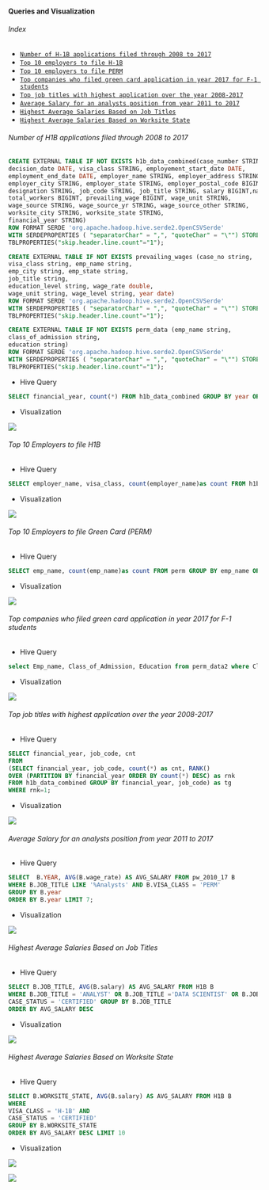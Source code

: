 #### Queries and Visualization

###### Index

- [``Number of H-1B applications filed through 2008 to 2017``](#number-of-h1b-applications-filed-through-2008-to-2017)
- [``Top 10 employers to file H-1B``](#top-10-employers-to-file-h1b)
- [``Top 10 employers to file PERM``](#top-10-employers-to-file-green-card-perm)
- [``Top companies who filed green card application in year 2017 for F-1 students``](#top-companies-who-filed-green-card-application-in-year-2017-for-f-1-students)
- [``Top job titles with highest application over the year 2008-2017``](#top-job-titles-with-highest-application-over-the-year-2008-2017)
- [``Average Salary for an analysts position from year 2011 to 2017``](#average-salary-for-an-analysts-position-from-year-2011-to-2017)
- [``Highest Average Salaries Based on Job Titles``](#highest-average-salaries-based-on-job-titles)
- [``Highest Average Salaries Based on Worksite State``](#highest-average-salaries-based-on-worksite-state)

###### Number of H1B applications filed through 2008 to 2017

```sql
CREATE EXTERNAL TABLE IF NOT EXISTS h1b_data_combined(case_number STRING, case_status STRING, case_submitted_date DATE,
decision_date DATE, visa_class STRING, employement_start_date DATE, 
employment_end_date DATE, employer_name STRING, employer_address STRING, 
employer_city STRING, employer_state STRING, employer_postal_code BIGINT, 
designation STRING, job_code STRING, job_title STRING, salary BIGINT,naics_code BIGINT, 
total_workers BIGINT, prevailing_wage BIGINT, wage_unit STRING, 
wage_source STRING, wage_source_yr STRING, wage_source_other STRING, 
worksite_city STRING, worksite_state STRING,
financial_year STRING)
ROW FORMAT SERDE 'org.apache.hadoop.hive.serde2.OpenCSVSerde' 
WITH SERDEPROPERTIES ( "separatorChar" = ",", "quoteChar" = "\"") STORED AS TEXTFILE
TBLPROPERTIES("skip.header.line.count"="1");
```

```sql
CREATE EXTERNAL TABLE IF NOT EXISTS prevailing_wages (case_no string,
visa_class string, emp_name string,
emp_city string, emp_state string,
job_title string,
education_level string, wage_rate double,
wage_unit string, wage_level string, year date)
ROW FORMAT SERDE 'org.apache.hadoop.hive.serde2.OpenCSVSerde'
WITH SERDEPROPERTIES ( "separatorChar" = ",", "quoteChar" = "\"") STORED AS TEXTFILE
TBLPROPERTIES("skip.header.line.count"="1");
```

```sql
CREATE EXTERNAL TABLE IF NOT EXISTS perm_data (emp_name string, 
class_of_admission string, 
education string) 
ROW FORMAT SERDE 'org.apache.hadoop.hive.serde2.OpenCSVSerde'
WITH SERDEPROPERTIES ( "separatorChar" = ",", "quoteChar" = "\"") STORED AS TEXTFILE
TBLPROPERTIES("skip.header.line.count"="1");
```

- Hive Query

 ```sql
 SELECT financial_year, count(*) FROM h1b_data_combined GROUP BY year ORDER BY year;
 ```
 
- Visualization

![](images/1.png)

###### Top 10 Employers to file H1B

- Hive Query

```sql
SELECT employer_name, visa_class, count(employer_name)as count FROM h1b_data_combined WHERE visa_class = 'H-1B' GROUP BY employer_name, visa_class ORDER BY count desc limit 10;
```

- Visualization

![](images/2.png)

###### Top 10 Employers to file Green Card (PERM)

- Hive Query

```sql
SELECT emp_name, count(emp_name)as count FROM perm GROUP BY emp_name ORDER BY count desc limit 10;
```

- Visualization

![](images/3.png)

###### Top companies who filed green card application in year 2017 for F-1 students

- Hive Query

```sql
select Emp_name, Class_of_Admission, Education from perm_data2 where Class_of_Admission = 'F-1';
```

- Visualization

![](images/4.png)

###### Top job titles with highest application over the year 2008-2017

- Hive Query

```sql
SELECT financial_year, job_code, cnt 
FROM 	
(SELECT financial_year, job_code, count(*) as cnt, RANK() 
OVER (PARTITION BY financial_year ORDER BY count(*) DESC) as rnk 
FROM h1b_data_combined GROUP BY financial_year, job_code) as tg 
WHERE rnk=1;
```

- Visualization

![](images/5.png)

###### Average Salary for an analysts position from year 2011 to 2017

- Hive Query

```sql
SELECT  B.YEAR, AVG(B.wage_rate) AS AVG_SALARY FROM pw_2010_17 B
WHERE B.JOB_TITLE LIKE '%Analysts' AND B.VISA_CLASS = 'PERM' 
GROUP BY B.year 
ORDER BY B.year LIMIT 7;
```

- Visualization

![](images/8.png)

###### Highest Average Salaries Based on Job Titles 

- Hive Query

```sql
SELECT B.JOB_TITLE, AVG(B.salary) AS AVG_SALARY FROM H1B B
WHERE B.JOB_TITLE = 'ANALYST' OR B.JOB_TITLE ='DATA SCIENTIST' OR B.JOB_TITLE ='DATA ENGINEER' OR B.JOB_TITLE ='CONSULTANT' AND VISA_CLASS = 'H-1B' AND 
CASE_STATUS = 'CERTIFIED' GROUP BY B.JOB_TITLE
ORDER BY AVG_SALARY DESC 
```

- Visualization

![](images/6.png)

###### Highest Average Salaries Based on Worksite State

- Hive Query

```sql
SELECT B.WORKSITE_STATE, AVG(B.salary) AS AVG_SALARY FROM H1B B
WHERE
VISA_CLASS = 'H-1B' AND 
CASE_STATUS = 'CERTIFIED'
GROUP BY B.WORKSITE_STATE
ORDER BY AVG_SALARY DESC LIMIT 10
```

- Visualization

![](images/7.png)

[![](images/thumb.png)](https://www.youtube.com/watch?v=iy3yLLoTTfg?rel=0 "Highest Average Salaries Based on Worksite State")
